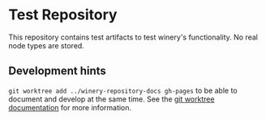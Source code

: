 # Test Repository

This repository contains test artifacts to test winery's functionality.
No real node types are stored.

## Development hints

`git worktree add ../winery-repository-docs gh-pages` to be able to document and develop at the same time.
See the [git worktree documentation](https://git-scm.com/docs/git-worktree) for more information.
